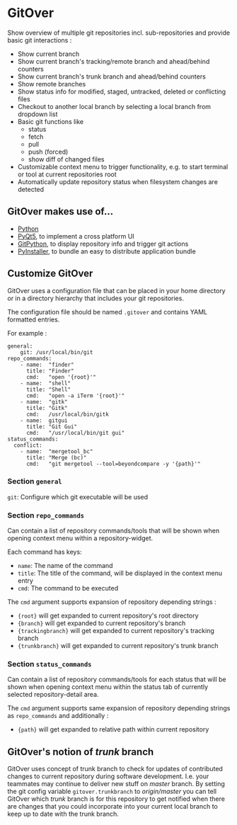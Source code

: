 GitOver
=======

Show overview of multiple git repositories incl. sub-repositories and provide basic
git interactions :

* Show current branch
* Show current branch's tracking/remote branch and ahead/behind counters
* Show current branch's trunk branch and ahead/behind counters
* Show remote branches
* Show status info for modified, staged, untracked, deleted or conflicting files
* Checkout to another local branch by selecting a local branch from dropdown list
* Basic git functions like
    * status
    * fetch
    * pull
    * push (forced)
    * show diff of changed files
* Customizable context menu to trigger functionality, e.g. to start terminal or tool
  at current repositories root
* Automatically update repository status when filesystem changes are detected

## GitOver makes use of...

* [Python][1]
* [PyQt5][2], to implement a cross platform UI
* [GitPython][3], to display repository info and trigger git actions
* [PyInstaller][4], to bundle an easy to distribute application bundle

## Customize GitOver

GitOver uses a configuration file that can be placed in your home directory
or in a directory hierarchy that includes your git repositories.

The configuration file should be named `.gitover` and contains YAML formatted
entries.

For example :

```
general:
    git: /usr/local/bin/git
repo_commands:
    - name:  "finder"
      title: "Finder"
      cmd:   "open '{root}'"
    - name:  "shell"
      title: "Shell"
      cmd:   "open -a iTerm '{root}'"
    - name:  "gitk"
      title: "Gitk"
      cmd:   /usr/local/bin/gitk
    - name:  gitgui
      title: "Git Gui"
      cmd:   "/usr/local/bin/git gui"
status_commands:
  conflict:
    - name:  "mergetool_bc"
      title: "Merge (bc)"
      cmd:   "git mergetool --tool=beyondcompare -y '{path}'"
```

### Section `general`

`git`: Configure which git executable will be used

### Section `repo_commands`

Can contain a list of repository commands/tools that will be shown when opening
context menu within a repository-widget.

Each command has keys:

* `name`: The name of the command
* `title`: The title of the command, will be displayed in the context menu entry
* `cmd`: The command to be executed

The `cmd` argument supports expansion of repository depending strings :

* `{root}` will get expanded to current repository's root directory
* `{branch}` will get expanded to current repository's branch
* `{trackingbranch}` will get expanded to current repository's tracking branch
* `{trunkbranch}` will get expanded to current repository's trunk branch

### Section `status_commands`

Can contain a list of repository commands/tools for each status 
that will be shown when opening context menu within the status tab
of currently selected repository-detail area.

The `cmd` argument supports same expansion of repository depending strings
as `repo_commands` and additionally :

* `{path}` will get expanded to relative path within current repository

## GitOver's notion of _trunk_ branch

GitOver uses concept of trunk branch to check for updates of contributed changes to
current repository during software development.
I.e. your teammates may continue to deliver new stuff on _master_ branch.
By setting the git config variable `gitover.trunkbranch` to _origin/master_ you can tell
GitOver which _trunk_ branch is for this repository to get notified when there are
changes that you could incorporate into your current local branch to keep up to date with
the trunk branch.

[1]: https://docs.python.org "Python"
[2]: http://pyqt.sourceforge.net/Docs/PyQt5/ "PyQt5"
[3]: http://gitpython.readthedocs.io/en/stable/ "GitPython"
[4]: http://www.pyinstaller.org/ "PyInstaller"
